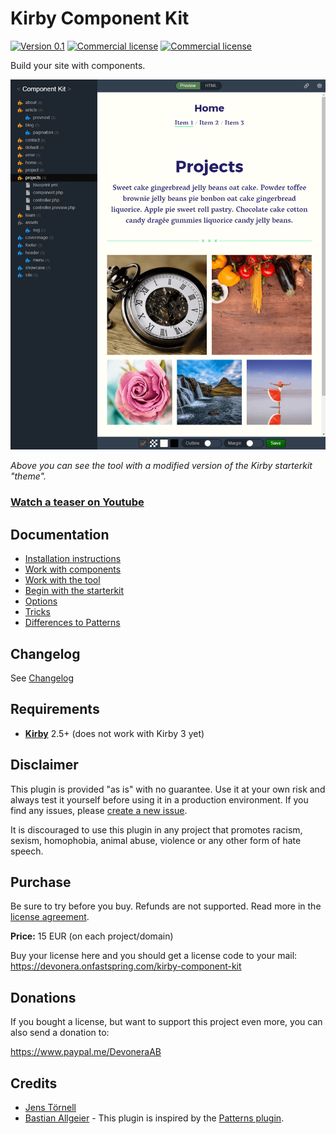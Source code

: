 # Kirby Component Kit

[![Version 0.1](https://img.shields.io/badge/version-0.1-blue.svg)](https://github.com/jenstornell/field-engineer/blob/master/docs/changelog.md) [![Commercial license](https://img.shields.io/badge/license-commercial-red.svg)](https://github.com/jenstornell/field-engineer/blob/master/docs/license.md) [![Commercial license](https://img.shields.io/badge/price-€15-yellow.svg)](https://github.com/jenstornell/field-engineer/blob/master/docs/license.md)

Build your site with components.

![Screenshot](docs/screenshot.png)

*Above you can see the tool with a modified version of the Kirby starterkit "theme".*

### [Watch a teaser on Youtube](https://youtu.be/MG4Aq_LHEGk)

## Documentation

- [Installation instructions](docs/install.md)
- [Work with components](docs/component.md)
- [Work with the tool](docs/tool.md)
- [Begin with the starterkit](docs/starterkit.md)
- [Options](docs/options.md)
- [Tricks](docs/tricks.md)
- [Differences to Patterns](docs/differences-to-patterns.md)

## Changelog

See [Changelog](docs/changelog.md)

## Requirements

- [**Kirby**](https://getkirby.com/) 2.5+ (does not work with Kirby 3 yet)

## Disclaimer

This plugin is provided "as is" with no guarantee. Use it at your own risk and always test it yourself before using it in a production environment. If you find any issues, please [create a new issue](https://github.com/jenstornell/kirby-component-kit/issues/new).

It is discouraged to use this plugin in any project that promotes racism, sexism, homophobia, animal abuse, violence or any other form of hate speech.

## Purchase

Be sure to try before you buy. Refunds are not supported. Read more in the [license agreement](docs/license.md).

**Price:** 15 EUR (on each project/domain)

Buy your license here and you should get a license code to your mail:
https://devonera.onfastspring.com/kirby-component-kit

## Donations

If you bought a license, but want to support this project even more, you can also send a donation to:

https://www.paypal.me/DevoneraAB

## Credits

- [Jens Törnell](https://github.com/jenstornell)
- [Bastian Allgeier](https://github.com/bastianallgeier) - This plugin is inspired by the [Patterns plugin](https://github.com/getkirby-plugins/patterns-plugin).